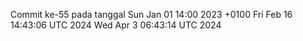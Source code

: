 Commit ke-55 pada tanggal Sun Jan 01 14:00 2023 +0100
Fri Feb 16 14:43:06 UTC 2024
Wed Apr  3 06:43:14 UTC 2024
